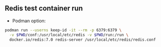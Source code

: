 ## Redis test container run

- Podman option:

```bash
podman run --userns keep-id -it --rm -p 6379:6379 \
  -v $PWD/conf:/usr/local/etc/redis -v $PWD/run:/run \
  docker.io/redis:7.0 redis-server /usr/local/etc/redis/redis.conf
```